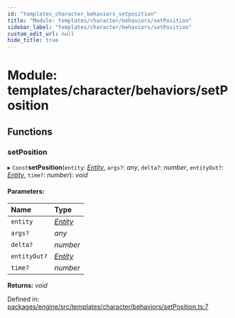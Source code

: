 ```yaml
---
id: "templates_character_behaviors_setposition"
title: "Module: templates/character/behaviors/setPosition"
sidebar_label: "templates/character/behaviors/setPosition"
custom_edit_url: null
hide_title: true
---
```


# Module: templates/character/behaviors/setPosition

## Functions

### setPosition

▸ `Const`**setPosition**(`entity`: [*Entity*](../classes/ecs_classes_entity.entity.md), `args?`: *any*, `delta?`: *number*, `entityOut?`: [*Entity*](../classes/ecs_classes_entity.entity.md), `time?`: *number*): *void*

#### Parameters:

Name | Type |
:------ | :------ |
`entity` | [*Entity*](../classes/ecs_classes_entity.entity.md) |
`args?` | *any* |
`delta?` | *number* |
`entityOut?` | [*Entity*](../classes/ecs_classes_entity.entity.md) |
`time?` | *number* |

**Returns:** *void*

Defined in: [packages/engine/src/templates/character/behaviors/setPosition.ts:7](https://github.com/xr3ngine/xr3ngine/blob/716a06460/packages/engine/src/templates/character/behaviors/setPosition.ts#L7)
